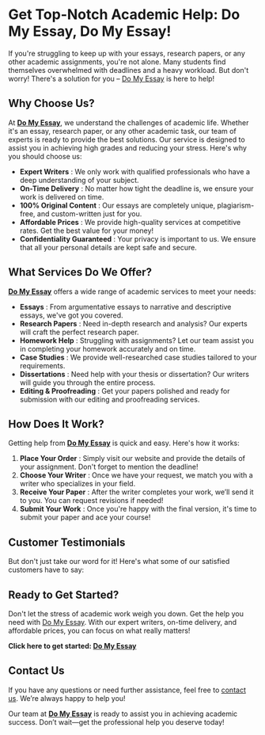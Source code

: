 # Get Top-Notch Academic Help: Do My Essay, Do My Essay!

If you're struggling to keep up with your essays, research papers, or any other academic assignments, you're not alone. Many students find themselves overwhelmed with deadlines and a heavy workload. But don't worry! There's a solution for you – [Do My Essay](https://tinyurl.com/topessay?keyword=do+my+essay+do+my+essay) is here to help!

## Why Choose Us?

At **[Do My Essay](https://tinyurl.com/topessay?keyword=do+my+essay+do+my+essay)**, we understand the challenges of academic life. Whether it's an essay, research paper, or any other academic task, our team of experts is ready to provide the best solutions. Our service is designed to assist you in achieving high grades and reducing your stress. Here's why you should choose us:

- **Expert Writers** : We only work with qualified professionals who have a deep understanding of your subject.
- **On-Time Delivery** : No matter how tight the deadline is, we ensure your work is delivered on time.
- **100% Original Content** : Our essays are completely unique, plagiarism-free, and custom-written just for you.
- **Affordable Prices** : We provide high-quality services at competitive rates. Get the best value for your money!
- **Confidentiality Guaranteed** : Your privacy is important to us. We ensure that all your personal details are kept safe and secure.

## What Services Do We Offer?

**[Do My Essay](https://tinyurl.com/topessay?keyword=do+my+essay+do+my+essay)** offers a wide range of academic services to meet your needs:

- **Essays** : From argumentative essays to narrative and descriptive essays, we've got you covered.
- **Research Papers** : Need in-depth research and analysis? Our experts will craft the perfect research paper.
- **Homework Help** : Struggling with assignments? Let our team assist you in completing your homework accurately and on time.
- **Case Studies** : We provide well-researched case studies tailored to your requirements.
- **Dissertations** : Need help with your thesis or dissertation? Our writers will guide you through the entire process.
- **Editing & Proofreading** : Get your papers polished and ready for submission with our editing and proofreading services.

## How Does It Work?

Getting help from **[Do My Essay](https://tinyurl.com/topessay?keyword=do+my+essay+do+my+essay)** is quick and easy. Here's how it works:

1. **Place Your Order** : Simply visit our website and provide the details of your assignment. Don't forget to mention the deadline!
2. **Choose Your Writer** : Once we have your request, we match you with a writer who specializes in your field.
3. **Receive Your Paper** : After the writer completes your work, we’ll send it to you. You can request revisions if needed!
4. **Submit Your Work** : Once you're happy with the final version, it's time to submit your paper and ace your course!

## Customer Testimonials

But don't just take our word for it! Here's what some of our satisfied customers have to say:

## Ready to Get Started?

Don't let the stress of academic work weigh you down. Get the help you need with [Do My Essay](https://tinyurl.com/topessay?keyword=do+my+essay+do+my+essay). With our expert writers, on-time delivery, and affordable prices, you can focus on what really matters!

**Click here to get started: [Do My Essay](https://tinyurl.com/topessay?keyword=do+my+essay+do+my+essay)**

## Contact Us

If you have any questions or need further assistance, feel free to [contact us](https://tinyurl.com/topessay?keyword=do+my+essay+do+my+essay). We’re always happy to help you!

Our team at **[Do My Essay](https://tinyurl.com/topessay?keyword=do+my+essay+do+my+essay)** is ready to assist you in achieving academic success. Don’t wait—get the professional help you deserve today!

